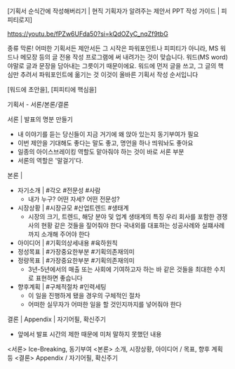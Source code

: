 [기획서 순식간에 작성해버리기 | 현직 기획자가 알려주는 제안서 PPT 작성 가이드 | 피피티로지]

https://youtu.be/fPZw6UFda50?si=kQdOZyC_nqZf9tbG

종류 막론! 어떠한 기획서든 제안서든 그 시작은 파워포인트나 피피티가 아니라,
MS 워드나 메모장 등의 글 전용 작성 프로그램에 써 내려가는 것이 맞습니다.
워드(MS word)야말로 글과 문장을 담아내는 그릇이기 때문이에요.
워드에 먼저 글을 쓰고, 그 글의 핵심만 추려서 파워포인트에 옮기는 것
이것이 올바른 기획서 작성 순서입니다

[워드에 초안을], [피피티에 핵심을]

기획서 - 서론/본론/결론

서론 | 발표의 명분 만들기

- 내 이야기를 듣는 당신들이 지금 거기에 왜 앉아 있는지 동기부여가 필요
- 이번 제안을 기대해도 좋다는 말도 좋고, 명언을 하나 띄워놔도 좋아요
- 일종의 아이스브레이킹 역할도 맡아줘야 하는 것이 바로 서론 부분
- 서론의 역할은 '말걸기'다.

본론 | 

- 자기소개 | #각오 #전문성 #사람
    - 내가 누구? 어떤 자세? 어떤 전문성?
- 시장상황 | #시장규모 #산업트렌드 #생태계
    - 시장의 크기, 트렌드, 해당 분야 및 업계 생태계의 특징
      우리 회사를 포함한 경쟁사의 현황 같은 것들을 짚어줘야 한다
      국내외를 대표하는 성공사례와 실퍠사례까지 소개해 주어야 한다
- 아이디어 | #기획의상세내용 #육하원칙
- 정성목표 | #가장중요한부분 #기획의존재의미
- 정량목표 | #가장중요한부분 #기획의존재의미
    - 3년-5년에서의 매출 또는 사회에 기여하고자 하는 바 같은 것들을
      최대한 수치로 표현하면 좋습니다
- 향후계획 | #구체적절차 #인력세팅
    - 이 일을 진행하게 됐을 경우의 구체적인 절차
    - 어떠한 실무자가 어떠한 일을 할 것인지까지를 넣어줘야 한다

결론 | Appendix | 자기어필, 확신주기

- 앞에서 발표 시간의 제한 때문에 미처 말하지 못했던 내용


<서론> Ice-Breaking, 동기부여
<본론> 소개, 시장상황, 아이디어 / 목표, 향후 계획 등
<결론> Appendix / 자기어필, 확신주기